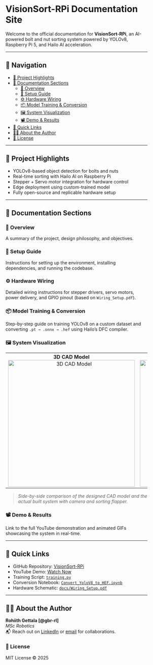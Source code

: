 <!-- GitHub Pages Navigation Template -->
<link rel="stylesheet" href="https://cdnjs.cloudflare.com/ajax/libs/github-markdown-css/5.2.0/github-markdown-dark.min.css">

<div class="markdown-body" style="padding: 2em;">

# VisionSort-RPi Documentation Site

Welcome to the official documentation for **VisionSort-RPi**, an AI-powered bolt and nut sorting system powered by YOLOv8, Raspberry Pi 5, and Hailo AI acceleration.

---

## 📜 Navigation

- [🌟 Project Highlights](#-project-highlights)
- [📂 Documentation Sections](#-documentation-sections)
  - [🧠 Overview](#-overview)
  - [🧰 Setup Guide](#-setup-guide)
  - [⚙️ Hardware Wiring](#-hardware-wiring)
  - [📦 Model Training & Conversion](#-model-training--conversion)
  - [🖼️ System Visualization](#-system-visualization)
  - [📽️ Demo & Results](#-demo--results)
- [📎 Quick Links](#-quick-links)
- [👨‍💻 About the Author](#-about-the-author)
- [📄 License](#-license)

---

## 🌟 Project Highlights

- YOLOv8-based object detection for bolts and nuts
- Real-time sorting with Hailo AI on Raspberry Pi
- Stepper + Servo motor integration for hardware control
- Edge deployment using custom-trained model
- Fully open-source and replicable hardware setup

---

## 📂 Documentation Sections

### 🧠 Overview
A summary of the project, design philosophy, and objectives.

### 🧰 Setup Guide
Instructions for setting up the environment, installing dependencies, and running the codebase.

### ⚙️ Hardware Wiring
Detailed wiring instructions for stepper drivers, servo motors, power delivery, and GPIO pinout (based on `Wiring_Setup.pdf`).

### 📦 Model Training & Conversion
Step-by-step guide on training YOLOv8 on a custom dataset and converting `.pt → .onnx → .hef` using Hailo’s DFC compiler.

### 🖼️ System Visualization

<table>
  <tr>
    <td align="center">
      <strong>3D CAD Model</strong><br>
      <img src="Images/View1.jpg.png" alt="3D CAD Model" width="400"/>
    </td>
    <td align="center">
      <strong>Real Conveyor System</strong><br>
      <img src="Images/Real_System.jpg" alt="Real Conveyor System" width="400"/>
    </td>
  </tr>
</table>

> _Side-by-side comparison of the designed CAD model and the actual built system with camera and sorting flapper._

### 📽️ Demo & Results
Link to the full YouTube demonstration and animated GIFs showcasing the system in real-time.

---

## 📎 Quick Links

- GitHub Repository: [VisionSort-RPi](https://github.com/yourusername/VisionSort-RPi)
- YouTube Demo: [Watch Now](https://www.youtube.com/watch?v=YOUTUBE_VIDEO_ID)
- Training Script: [`training.py`](training.py)
- Conversion Notebook: [`Convert_YoloV8_to_HEF.ipynb`](Convert_YoloV8_to_HEF.ipynb)
- Hardware Schematic: [`docs/Wiring_Setup.pdf`](docs/Wiring_Setup.pdf)

---

## 👨‍💻 About the Author

**Rohiith Gettala [@gbr-rl]**  
_MSc Robotics_  
📬 Reach out on [LinkedIn](https://www.linkedin.com/in/rohiithgb/) or [email](mailto:[gbrohiith@gmail.com) for collaborations.


### 📄 License
MIT License © 2025

</div>

